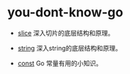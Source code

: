 # you-dont-know-go

* [slice](https://darjun.github.io/2021/05/09/youdontknowgo/slice)
  深入切片的底层结构和原理。

* [string](https://darjun.github.io/2021/05/18/youdontknowgo/string)
  深入string的底层结构和原理。

* [const](https://darjun.github.io/2021/05/30/youdontknowgo/const)
  Go 常量有用的小知识。